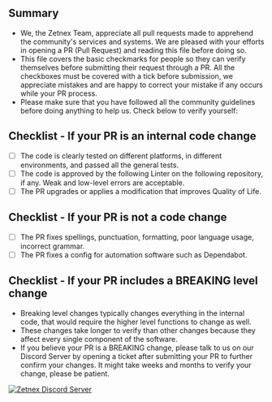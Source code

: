 ## Summary

- We, the Zetnex Team, appreciate all pull requests made to apprehend the community's services and systems. We are
  pleased with your efforts in opening a PR (Pull Request) and reading this file
  before doing so.
- This file covers the basic checkmarks for people so they can verify themselves before submitting their request through
  a PR. All the checkboxes must be covered with a tick before submission, we
  appreciate mistakes and are happy to correct your mistake if any occurs while your PR process.
- Please make sure that you have followed all the community guidelines before doing anything to help us. Check below to
  verify yourself:

## Checklist - If your PR is an internal code change

- [ ] The code is clearly tested on different platforms, in different environments, and passed all the general tests.
- [ ] The code is approved by the following Linter on the following repository, if any. Weak and low-level errors are
  acceptable.
- [ ] The PR upgrades or applies a modification that improves Quality of Life.

## Checklist - If your PR is not a code change

- [ ] The PR fixes spellings, punctuation, formatting, poor language usage, incorrect grammar.
- [ ] The PR fixes a config for automation software such as Dependabot.

## Checklist - If your PR includes a BREAKING level change

- Breaking level changes typically changes everything in the internal code, that would require the higher level
  functions to change as well.
- These changes take longer to verify than other changes because they affect every single component of the software.
- If you believe your PR is a BREAKING change, please talk to us on our Discord Server by opening a ticket after
  submitting your PR to further confirm your changes. It might take
  weeks and months to verify your change, please be patient.

<a href="https://discord.gg/WGvjS7TN7Y" target="_blank">
  <img src="https://img.shields.io/discord/1278271829311754250?style=flat&logo=discord&logoColor=5865f2&label=Discord&link=https%3A%2F%2Fdiscord.gg%2FWGvjS7TN7Y" alt="Zetnex Discord Server">
</a>